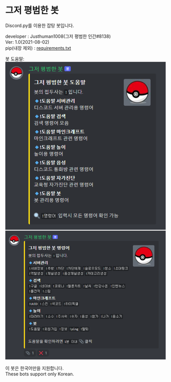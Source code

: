 # 그저 평범한 봇
Discord.py를 이용한 잡탕 봇입니다.

developer : Justhuman1008(그저 평범한 인간#8138)  
Ver: 1.0(2021-08-02)  
pip(내장 제외) : [requirements.txt](https://github.com/justhuman1008/Just_Bot/blob/main/requirements.txt)

봇 도움말:  
<img src="/image/help.PNG" alt ="Data" style="width: 700px;"/>  
<img src="/image/commands.png" alt="Data" style="width: 700px;"/>

이 봇은 한국어만을 지원합니다.   
These bots support only Korean.

